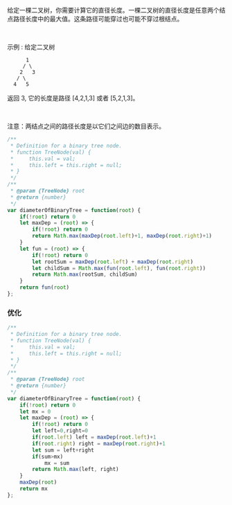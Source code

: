 给定一棵二叉树，你需要计算它的直径长度。一棵二叉树的直径长度是任意两个结点路径长度中的最大值。这条路径可能穿过也可能不穿过根结点。

 

示例 :
给定二叉树

          1
         / \
        2   3
       / \     
      4   5    
返回 3, 它的长度是路径 [4,2,1,3] 或者 [5,2,1,3]。

 

注意：两结点之间的路径长度是以它们之间边的数目表示。

```js
/**
 * Definition for a binary tree node.
 * function TreeNode(val) {
 *     this.val = val;
 *     this.left = this.right = null;
 * }
 */
/**
 * @param {TreeNode} root
 * @return {number}
 */
var diameterOfBinaryTree = function(root) {
    if(!root) return 0
    let maxDep = (root) => {
        if(!root) return 0
        return Math.max(maxDep(root.left)+1, maxDep(root.right)+1)
    }
    let fun = (root) => {
        if(!root) return 0
        let rootSum = maxDep(root.left) + maxDep(root.right)
        let childSum = Math.max(fun(root.left), fun(root.right))
        return Math.max(rootSum, childSum)
    }
    return fun(root)
};
```

### 优化

```js
/**
 * Definition for a binary tree node.
 * function TreeNode(val) {
 *     this.val = val;
 *     this.left = this.right = null;
 * }
 */
/**
 * @param {TreeNode} root
 * @return {number}
 */
var diameterOfBinaryTree = function(root) {
    if(!root) return 0
    let mx = 0
    let maxDep = (root) => {
        if(!root) return 0
        let left=0,right=0
        if(root.left) left = maxDep(root.left)+1
        if(root.right) right = maxDep(root.right)+1
        let sum = left+right
        if(sum>mx)
            mx = sum
        return Math.max(left, right)
    }
    maxDep(root)
    return mx
};
```
